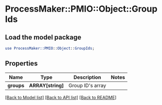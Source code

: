 # ProcessMaker::PMIO::Object::GroupIds

## Load the model package
```perl
use ProcessMaker::PMIO::Object::GroupIds;
```

## Properties
Name | Type | Description | Notes
------------ | ------------- | ------------- | -------------
**groups** | **ARRAY[string]** | Group ID&#39;s array | 

[[Back to Model list]](../README.md#documentation-for-models) [[Back to API list]](../README.md#documentation-for-api-endpoints) [[Back to README]](../README.md)


